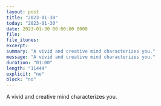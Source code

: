 ```yaml
---
layout: post
title: "2023-01-30"
today: "2023-01-30"
date: 2023-01-30 00:00:00 0000
file:
file_itunes:
excerpt:
summary: "A vivid and creative mind characterizes you."
message: "A vivid and creative mind characterizes you."
duration: "01:00"
length: "11444"
explicit: "no"
block: "no"
---
```

A vivid and creative mind characterizes you.

